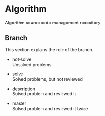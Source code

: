 # Algorithm

Algorithm source code management repository

## Branch

This section explains the role of the branch.

- not-solve  
Unsolved problems

- solve  
Solved problems, but not reviewed

- description  
Solved problem and reviewed it

- master  
Solved problem and reviewed it twice